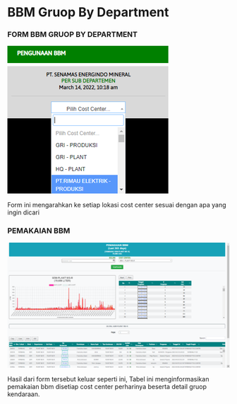 # BBM Gruop By Department

### FORM BBM GRUOP BY DEPARTMENT

![](<../../.gitbook/assets/form department.PNG>)

Form ini mengarahkan ke setiap lokasi cost center sesuai dengan apa yang ingin dicari

### PEMAKAIAN BBM

![](<../../.gitbook/assets/Screenshot (7).png>)

Hasil dari form tersebut keluar seperti ini, Tabel ini menginformasikan pemakaian bbm disetiap cost center perharinya beserta detail gruop kendaraan.

